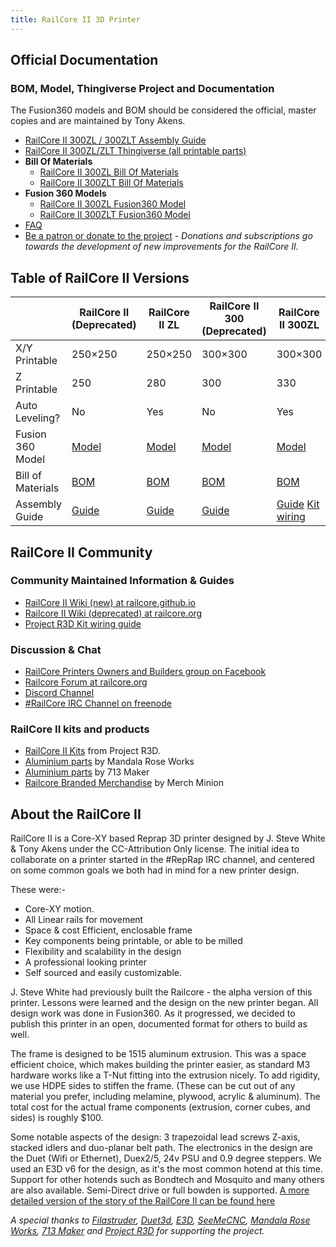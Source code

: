 ```yaml
---
title: RailCore II 3D Printer
---
```


## Official Documentation

### BOM, Model, Thingiverse Project and Documentation

The Fusion360 models and BOM should be considered the official, master copies and are maintained by Tony Akens.

 * [RailCore II 300ZL / 300ZLT Assembly Guide](https://railcore.page.link/guide)
 * [RailCore II 300ZL/ZLT Thingiverse (all printable parts)](https://www.thingiverse.com/thing:2407174)
 * **Bill Of Materials**
   * [RailCore II 300ZL Bill Of Materials](https://railcore.page.link/zlbom)
   * [RailCore II 300ZLT Bill Of Materials](https://railcore.page.link/zltbom)
 * **Fusion 360 Models**
   * [RailCore II 300ZL Fusion360 Model](https://railcore.page.link/zlmodel)
   * [RailCore II 300ZLT Fusion360 Model](https://railcore.page.link/zltmodel)
 * [FAQ](/faq.md)
 * [Be a patron or donate to the project](https://www.kraegar.com/railcoreii) - *Donations and subscriptions go towards the development of new improvements for the RailCore II.*

## Table of RailCore II Versions

|                   | RailCore II (Deprecated) | RailCore II ZL | RailCore II 300 (Deprecated) | RailCore II 300ZL | RailCore II 300ZLT |
|-------------------|--------------------------|---------------|------------------------------|-------------------|--------------------|
| X/Y Printable     | 250×250                  | 250×250       | 300×300                      | 300×300           | 300×300            |
| Z Printable       | 250                      | 280           | 300                          | 330               | 600                |
| Auto Leveling?    | No                       | Yes           | No                           | Yes               | Yes                |
| Fusion 360 Model  | [Model](http://a360.co/2z30VXH)                    | [Model](http://a360.co/2DoeHFu)         | [Model](http://a360.co/2BZLzTA)                        | [Model](http://a360.co/2D5OryV)             | [Model](https://a360.co/2w7PjT6)              |
| Bill of Materials | [BOM](https://docs.google.com/spreadsheets/d/1KvlSNYHE20HYjQlURdH50Pn_V7t8TfuNNLnhcvI4Nos/edit?usp=sharing)                      | [BOM](https://docs.google.com/spreadsheets/d/1QZgV6a6Gk4xR9WxrK2C4QYaPQTXA8t7dFDyHO74-oSY/edit?usp=sharing)           | [BOM](https://docs.google.com/spreadsheets/d/1ePSq-bL4-4rGUdbzkxtMmNftXPYwv5IH47edacloU4E/edit?usp=sharing)                          | [BOM](https://docs.google.com/spreadsheets/d/1Eib0IkmRiP-zVM2p6gZ9PJ2bsDDvSKWbGtUybuFWfcs/edit?usp=sharing)               | [BOM](https://docs.google.com/spreadsheets/d/1L8mOABLsbfHb1PVPEnT-TpgfRpO25UduGNxD8GNMPSs/edit?usp=sharing)                |
| Assembly Guide    | [Guide](https://docs.google.com/document/d/1wBlwMw_H73dxT0H4OD7fWI7y6bFSvh7_BoBPMTmdTZs/edit?usp=sharing)                    | [Guide](https://docs.google.com/document/d/1OoXfw7aXMz0NzAxkdwuChC0FpunLRyKI02_1vJF52hk/edit?usp=sharing)         | [Guide](https://docs.google.com/document/d/1hC_S6MeUwHMQ6U9vivJ6D1Olx1hfcOVcvL2W0NaXD28/edit?usp=sharing)                        | [Guide](https://docs.google.com/document/d/19FuTYfwqgOkGO8SUScnSuhS_Gx8mJMmXLiPgBfGeJ-s/edit?usp=sharing) [Kit wiring](https://docs.google.com/document/d/1aIc6x7Vzb-bH8-pILNBV1cXyp3JWsIa50Y6eSjMmCgM/edit?usp=sharing)  |   [Guide](https://docs.google.com/document/d/19FuTYfwqgOkGO8SUScnSuhS_Gx8mJMmXLiPgBfGeJ-s/edit?usp=sharing) [Kit wiring](https://docs.google.com/document/d/1aIc6x7Vzb-bH8-pILNBV1cXyp3JWsIa50Y6eSjMmCgM/edit?usp=sharing) 

## RailCore II Community 

### Community Maintained Information & Guides
   * [RailCore II Wiki (new) at railcore.github.io](/wiki/index.md)
   * [Railcore II Wiki (deprecated) at railcore.org](https://railcore.org/doku.php)
   * [Project R3D Kit wiring guide](https://docs.google.com/document/d/1aIc6x7Vzb-bH8-pILNBV1cXyp3JWsIa50Y6eSjMmCgM/edit?usp=sharing)

### Discussion & Chat

 * [RailCore Printers Owners and Builders group on Facebook](https://www.facebook.com/groups/RailCore/)
 * [Railcore Forum at railcore.org](https://forum.railcore.org/)
 * [Discord Channel](https://discord.gg/Sy569Hq)
 * [#RailCore IRC Channel on freenode](https://tinyurl.com/yxl725zs)
  
### RailCore II kits and products

* [RailCore II Kits](https://www.projectr3d.com/) from Project R3D.
* [Aluminium parts](http://www.mandalaroseworks.com/product/railcore) by Mandala Rose Works
* [Aluminium parts](https://713maker.com/railcore) by 713 Maker
* [Railcore Branded Merchandise](http://kninedhp.merchminion.com/) by Merch Minion

## About the RailCore II
RailCore II is a Core-XY based Reprap 3D printer designed by J. Steve White & Tony Akens under the CC-Attribution Only license. The initial idea to collaborate on a printer started in the #RepRap IRC channel, and centered on some common goals we both had in mind for a new printer design.

These were:-
 * Core-XY motion.
 * All Linear rails for movement
 * Space & cost Efficient, enclosable frame
 * Key components being printable, or able to be milled
 * Flexibility and scalability in the design
 * A professional looking printer
 * Self sourced and easily customizable.

J. Steve White had previously built the Railcore - the alpha version of this printer.  Lessons were learned and the design on the new printer began.  All design work was done in Fusion360.
As it progressed, we decided to publish this printer in an open, documented format for others to build as well.

The frame is designed to be 1515 aluminum extrusion.  This was a space efficient choice, which makes building the printer easier, as standard M3 hardware works like a T-Nut fitting into the extrusion nicely.  To add rigidity, we use HDPE sides to stiffen the frame.  (These can be cut out of any material you prefer, including melamine, plywood, acrylic & aluminum).  The total cost for the actual frame components (extrusion, corner cubes, and sides) is roughly $100.

Some notable aspects of the design: 3 trapezoidal lead screws Z-axis, stacked idlers and duo-planar belt path.
The electronics in the design are the Duet (Wifi or Ethernet), Duex2/5,  24v PSU and 0.9 degree steppers.  We used an E3D v6 for the design, as it's the most common hotend at this time.  Support for other hotends such as Bondtech and Mosquito and many others are also available.
Semi-Direct drive or full bowden is supported.
[A more detailed version of the story of the RailCore II can be found here](/the_railcore_story.md)

*A special thanks to [Filastruder](https://www.filastruder.com/), [Duet3d](https://www.duet3d.com/), [E3D](https://e3d-online.com/), [SeeMeCNC](https://www.seemecnc.com/), [Mandala Rose Works](http://www.mandalaroseworks.com/product/railcore), [713 Maker](https://713maker.com/railcore) and [Project R3D](https://www.projectr3d.com/) for supporting the project.*

